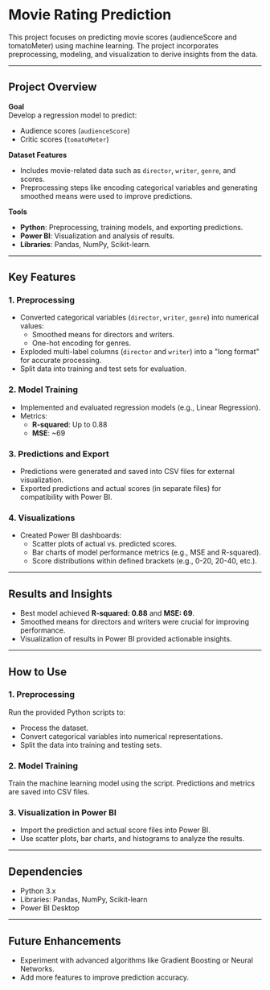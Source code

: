 # Movie Rating Prediction

This project focuses on predicting movie scores (audienceScore and tomatoMeter) using machine learning. The project incorporates preprocessing, modeling, and visualization to derive insights from the data.

---

## Project Overview

**Goal**  
Develop a regression model to predict:
- Audience scores (`audienceScore`)  
- Critic scores (`tomatoMeter`)

**Dataset Features**
- Includes movie-related data such as `director`, `writer`, `genre`, and scores.
- Preprocessing steps like encoding categorical variables and generating smoothed means were used to improve predictions.

**Tools**
- **Python**: Preprocessing, training models, and exporting predictions.
- **Power BI**: Visualization and analysis of results.
- **Libraries**: Pandas, NumPy, Scikit-learn.

---

## Key Features

### 1. Preprocessing
- Converted categorical variables (`director`, `writer`, `genre`) into numerical values:
  - Smoothed means for directors and writers.
  - One-hot encoding for genres.
- Exploded multi-label columns (`director` and `writer`) into a "long format" for accurate processing.
- Split data into training and test sets for evaluation.

### 2. Model Training
- Implemented and evaluated regression models (e.g., Linear Regression).
- Metrics:
  - **R-squared**: Up to 0.88
  - **MSE**: ~69

### 3. Predictions and Export
- Predictions were generated and saved into CSV files for external visualization.
- Exported predictions and actual scores (in separate files) for compatibility with Power BI.

### 4. Visualizations
- Created Power BI dashboards:
  - Scatter plots of actual vs. predicted scores.
  - Bar charts of model performance metrics (e.g., MSE and R-squared).
  - Score distributions within defined brackets (e.g., 0-20, 20-40, etc.).

---

## Results and Insights

- Best model achieved **R-squared: 0.88** and **MSE: 69**.
- Smoothed means for directors and writers were crucial for improving performance.
- Visualization of results in Power BI provided actionable insights.

---

## How to Use

### 1. Preprocessing
Run the provided Python scripts to:
- Process the dataset.
- Convert categorical variables into numerical representations.
- Split the data into training and testing sets.

### 2. Model Training
Train the machine learning model using the script. Predictions and metrics are saved into CSV files.

### 3. Visualization in Power BI
- Import the prediction and actual score files into Power BI.
- Use scatter plots, bar charts, and histograms to analyze the results.

---

## Dependencies

- Python 3.x
- Libraries: Pandas, NumPy, Scikit-learn
- Power BI Desktop

---

## Future Enhancements

- Experiment with advanced algorithms like Gradient Boosting or Neural Networks.
- Add more features to improve prediction accuracy.


